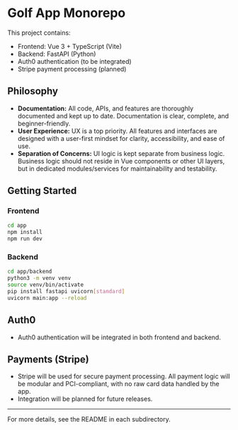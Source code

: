 # Golf App Monorepo

This project contains:
- Frontend: Vue 3 + TypeScript (Vite)
- Backend: FastAPI (Python)
- Auth0 authentication (to be integrated)
- Stripe payment processing (planned)

## Philosophy
- **Documentation:** All code, APIs, and features are thoroughly documented and kept up to date. Documentation is clear, complete, and beginner-friendly.
- **User Experience:** UX is a top priority. All features and interfaces are designed with a user-first mindset for clarity, accessibility, and ease of use.
- **Separation of Concerns:** UI logic is kept separate from business logic. Business logic should not reside in Vue components or other UI layers, but in dedicated modules/services for maintainability and testability.

## Getting Started

### Frontend
```bash
cd app
npm install
npm run dev
```

### Backend
```bash
cd app/backend
python3 -m venv venv
source venv/bin/activate
pip install fastapi uvicorn[standard]
uvicorn main:app --reload
```

## Auth0
- Auth0 authentication will be integrated in both frontend and backend.

## Payments (Stripe)
- Stripe will be used for secure payment processing. All payment logic will be modular and PCI-compliant, with no raw card data handled by the app.
- Integration will be planned for future releases.

---

For more details, see the README in each subdirectory.
